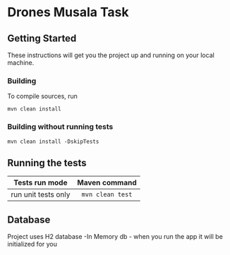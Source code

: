 # Drones Musala Task 

## Getting Started
These instructions will get you the project up and running on
your local machine.

### Building

To compile sources, run 
```
mvn clean install
```

### Building without running tests
```
mvn clean install -DskipTests
```

## Running the tests
| Tests run mode             | Maven command              |
| -------------------------- |:--------------------------:|
| run unit tests only        | `mvn clean test`           |



## Database 
Project uses H2 database -In Memory db - when you run the app it will be initialized for you


